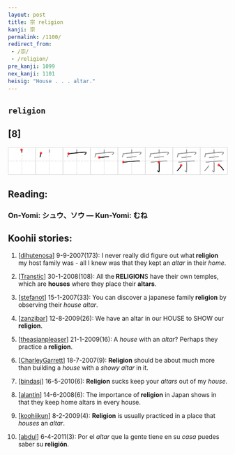 ```yaml
---
layout: post
title: 宗 religion
kanji: 宗
permalink: /1100/
redirect_from:
 - /宗/
 - /religion/
pre_kanji: 1099
nex_kanji: 1101
heisig: "House . . . altar."
---
```


## `religion`

## [8]

<div class="stroke"><img src="../images/E5AE97.png" /></div>

## Reading:

### On-Yomi: シュウ、ソウ &mdash; Kun-Yomi: むね

## Koohii stories:

1) [<a href="http://kanji.koohii.com/profile/dihutenosa">dihutenosa</a>] 9-9-2007(173): I never really did figure out what<strong> religion</strong> my host family was - all I knew was that they kept an <em>altar</em> in their <em>home</em>. 

2) [<a href="http://kanji.koohii.com/profile/Transtic">Transtic</a>] 30-1-2008(108): All the<strong> RELIGION</strong>S have their own temples, which are <strong>houses</strong> where they place their <strong>altars</strong>. 

3) [<a href="http://kanji.koohii.com/profile/stefanot">stefanot</a>] 15-1-2007(33): You can discover a japanese family<strong> religion</strong> by observing their <em>house altar</em>. 

4) [<a href="http://kanji.koohii.com/profile/zanzibar">zanzibar</a>] 12-8-2009(26): We have an altar in our HOUSE to SHOW our<strong> religion</strong>. 

5) [<a href="http://kanji.koohii.com/profile/theasianpleaser">theasianpleaser</a>] 21-1-2009(16): A <em>house</em> with an <em>altar</em>? Perhaps they practice a<strong> religion</strong>. 

6) [<a href="http://kanji.koohii.com/profile/CharleyGarrett">CharleyGarrett</a>] 18-7-2007(9): <strong>Religion</strong> should be about much more than building a <em>house</em> with a <em>showy altar</em> in it. 

7) [<a href="http://kanji.koohii.com/profile/bindasj">bindasj</a>] 16-5-2010(6): <strong>Religion</strong> sucks keep your <em>altars</em> out of my <em>house</em>. 

8) [<a href="http://kanji.koohii.com/profile/alantin">alantin</a>] 14-6-2008(6): The importance of<strong> religion</strong> in Japan shows in that they keep home altars in every house. 

9) [<a href="http://kanji.koohii.com/profile/koohiikun">koohiikun</a>] 8-2-2009(4): <strong>Religion</strong> is usually practiced in a place that <em>houses</em> an <em>altar</em>. 

10) [<a href="http://kanji.koohii.com/profile/abdul">abdul</a>] 6-4-2011(3): Por el <em>altar</em> que la gente tiene en su <em>casa</em> puedes saber su <strong>religión</strong>. 
